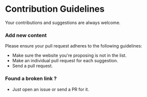 # Contribution Guidelines

Your contributions and suggestions are always welcome.

### Add new content  

Please ensure your pull request adheres to the following guidelines:

- Make sure the website you're proposing is not in the list.
- Make an individual pull request for each suggestion.
- Send a pull request.

### Found a broken link ?  

- Just open an issue or send a PR for it.
